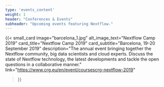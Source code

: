 ```yaml
---
type: 'events_content'
weight: 1
header: "Conferences & Events"
subheader: "Upcoming events featuring Nextflow."
---
```


{{< small_card
  image="barcelona_1.jpg" 
  alt_image_text="Nextflow Camp 2019"
  card_title="Nextflow Camp 2019" 
  card_subtitle="Barcelona, 19-20 September 2019" 
  description="The annual event bringing together the Nextflow community, big data scientists and cloud experts. Discuss the state of Nextflow technology, the latest developments and tackle the open questions in a collaborative manner."
  link="https://www.crg.eu/en/event/coursescrg-nextflow-2019"
>}}
